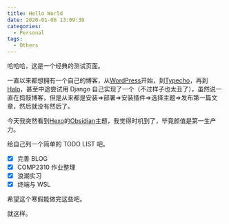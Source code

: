 ```yaml
---
title: Hello World
date: 2020-01-06 13:09:39
categories:
  - Personal
tags:
  - Others
---
```


哈哈哈，这是一个经典的测试页面。

一直以来都想拥有一个自己的博客，从[WordPress](https://wordpress.org/)开始，到[Typecho](http://typecho.org/)，再到[Halo](https://halo.run/)，甚至中途尝试用 Django 自己实现了一个（不过样子也太丑了），虽然说一直在捣鼓博客，但是从来都是安装=>部署=>安装插件=>选择主题=>发布第一篇文章，然后就没有然后了。

今天我突然看到[Hexo](https://hexo.io/)的[Obsidian](https://github.com/TriDiamond/hexo-theme-obsidian)主题，我觉得时机到了，毕竟颜值是第一生产力。

给自己列一个简单的 TODO LIST 吧。

- [x] 完善 BLOG
- [x] COMP2310 作业整理
- [x] 浪潮实习
- [x] 终端与 WSL

希望这个寒假能做完这些吧。

就这样。
